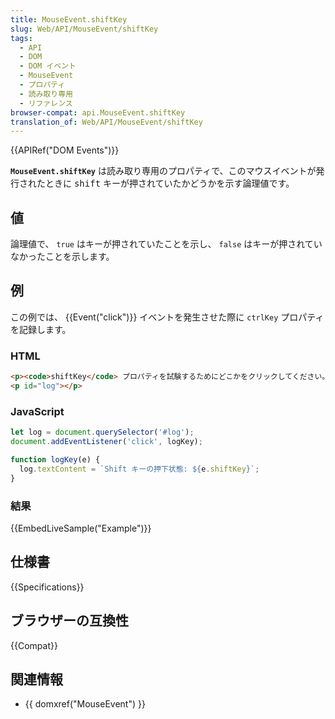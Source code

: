 ```yaml
---
title: MouseEvent.shiftKey
slug: Web/API/MouseEvent/shiftKey
tags:
  - API
  - DOM
  - DOM イベント
  - MouseEvent
  - プロパティ
  - 読み取り専用
  - リファレンス
browser-compat: api.MouseEvent.shiftKey
translation_of: Web/API/MouseEvent/shiftKey
---
```

{{APIRef("DOM Events")}}

**`MouseEvent.shiftKey`** は読み取り専用のプロパティで、このマウスイベントが発行されたときに <kbd>shift</kbd> キーが押されていたかどうかを示す論理値です。

## 値

論理値で、 `true` はキーが押されていたことを示し、 `false` はキーが押されていなかったことを示します。

## 例

この例では、 {{Event("click")}} イベントを発生させた際に `ctrlKey` プロパティを記録します。

### HTML

```html
<p><code>shiftKey</code> プロパティを試験するためにどこかをクリックしてください。</p>
<p id="log"></p>
```

### JavaScript

```js
let log = document.querySelector('#log');
document.addEventListener('click', logKey);

function logKey(e) {
  log.textContent = `Shift キーの押下状態: ${e.shiftKey}`;
}
```

### 結果

{{EmbedLiveSample("Example")}}

## 仕様書

{{Specifications}}

## ブラウザーの互換性

{{Compat}}

## 関連情報

- {{ domxref("MouseEvent") }}
